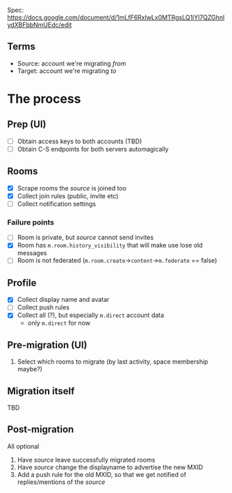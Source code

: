Spec: https://docs.google.com/document/d/1mLfF6RxlwLx0MTRgsLQ1iYl7QZGhnlydXBFbbNmUEdc/edit

## Terms

- Source: account we're migrating *from*
- Target: account we're migrating *to*

# The process

## Prep (UI)

- [ ] Obtain access keys to both accounts (TBD)
- [ ] Obtain C-S endpoints for both servers automagically

## Rooms

- [x] Scrape rooms the *source* is joined too
- [x] Collect join rules (public, invite etc)
- [ ] Collect notification settings

### Failure points

- [ ] Room is private, but *source* cannot send invites
- [x] Room has `m.room.history_visibility` that will make use lose old messages
- [ ] Room is not federated (`m.room.create`->`content`->`m.federate` == false)

## Profile

- [x] Collect display name and avatar
- [ ] Collect push rules
- [x] Collect all (?), but especially `m.direct` account data
  - only `m.direct` for now

## Pre-migration (UI)

1. Select which rooms to migrate (by last activity, space membership maybe?)
  
## Migration itself

TBD

## Post-migration

All optional

1. Have *source* leave successfully migrated rooms
1. Have *source* change the displayname to advertise the new MXID
1. Add a push rule for the old MXID, so that we get notified of replies/mentions of the *source*
